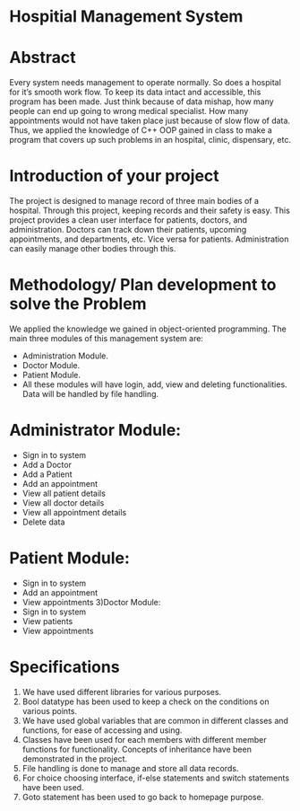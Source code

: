 # Hospitial Management System

# Abstract
Every system needs management to operate normally. So does a hospital for it’s smooth work flow. To keep its data intact and accessible, this program has been made. Just think because of data mishap, how many people can end up going to wrong medical specialist. How many appointments would not have taken place just because of slow flow of data.
Thus, we applied the knowledge of C++ OOP gained in class to make a program that covers up such problems in an hospital, clinic, dispensary, etc.

# Introduction of your project
The project is designed to manage record of three main bodies of a hospital. Through this project, keeping records and their safety is easy. This project provides a clean user interface for patients, doctors, and administration. Doctors can track down their patients, upcoming appointments, and departments, etc. Vice versa for patients. Administration can easily manage other bodies through this.

# Methodology/ Plan development to solve the Problem
We applied the knowledge we gained in object-oriented programming. The main three modules of this management system are:
- Administration Module.
- Doctor Module.
- Patient Module.
- All these modules will have login, add, view and deleting functionalities. Data will be handled by file handling.

# Administrator Module:
- Sign in to system
- Add a Doctor
- Add a Patient
- Add an appointment
- View all patient details
- View all doctor details
- View all appointment details
-  Delete data

# Patient Module:
- Sign in to system
- Add an appointment
- View appointments 3)Doctor Module:
- Sign in to system
- View patients
- View appointments

# Specifications
1. We have used different libraries for various purposes.
2. Bool datatype has been used to keep a check on the conditions on various
points.
3. We have used global variables that are common in different classes and
functions, for ease of accessing and using.
4. Classes have been used for each members with different member
functions for functionality. Concepts of inheritance have been
demonstrated in the project.
5. File handling is done to manage and store all data records.
6. For choice choosing interface, if-else statements and switch statements
have been used.
7. Goto statement has been used to go back to homepage purpose.
